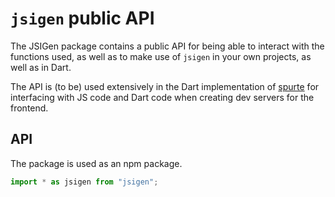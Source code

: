 # `jsigen` public API
The JSIGen package contains a public API for being able to interact with the functions used, as well as to make use of `jsigen` in your own projects, as well as in Dart.

The API is (to be) used extensively in the Dart implementation of [spurte]() for interfacing with JS code and Dart code when creating dev servers for the frontend.

## API
The package is used as an npm package.
```js
import * as jsigen from "jsigen";


```